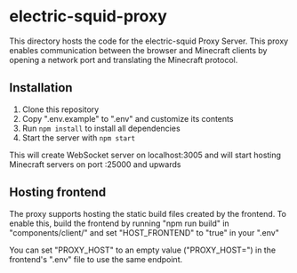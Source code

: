 # electric-squid-proxy

This directory hosts the code for the electric-squid Proxy Server. This proxy enables communication between the browser and Minecraft clients by opening a network port and translating the Minecraft protocol.

## Installation

1. Clone this repository
2. Copy ".env.example" to ".env" and customize its contents
3. Run `npm install` to install all dependencies
4. Start the server with `npm start`

This will create WebSocket server on localhost:3005 and will start hosting Minecraft servers on port :25000 and upwards

## Hosting frontend

The proxy supports hosting the static build files created by the frontend. To enable this, build the frontend by running "npm run build" in "components/client/" and set "HOST_FRONTEND" to "true" in your ".env"

You can set "PROXY_HOST" to an empty value ("PROXY_HOST=") in the frontend's ".env" file to use the same endpoint.
